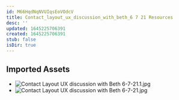 ```yaml
---
id: M66HqdNqNVUIqsEoVOdcV
title: Contact_layout_ux_discussion_with_beth_6 7 21 Resources
desc: ''
updated: 1645225706391
created: 1645225706391
stub: false
isDir: true
---
```

## Imported Assets
- ![Contact Layout UX discussion with Beth 6-7-21.1.jpg](/assets/contact-layout-ux-discussion-with-beth-6-7-21.jpg)
- ![Contact Layout UX discussion with Beth 6-7-21.jpg](/assets/contact-layout-ux-discussion-with-beth-6-7-21.jpg)
